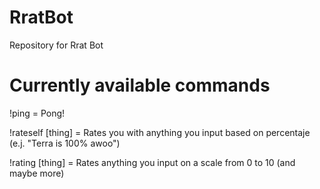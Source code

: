 # RratBot
Repository for Rrat Bot

# Currently available commands
!ping = Pong!

!rateself [thing] = Rates you with anything you input based on percentaje (e.j. "Terra is 100% awoo")

!rating [thing] = Rates anything you input on a scale from 0 to 10 (and maybe more)
